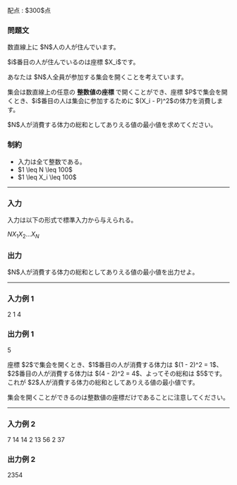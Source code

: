
<div>

<span>

<span>

<p>
配点 : $300$点
</p>

<div>

<section>

### **問題文**

<p>
数直線上に $N$人の人が住んでいます。
</p>

<p>
$i$番目の人が住んでいるのは座標 $X_i$です。
</p>

<p>
あなたは $N$人全員が参加する集会を開くことを考えています。
</p>

<p>
集会は数直線上の任意の 
<strong>
整数値の座標
</strong>
で開くことができ、座標 $P$で集会を開くとき、$i$番目の人は集会に参加するために $(X_i - P)^2$の体力を消費します。
</p>

<p>
$N$人が消費する体力の総和としてありえる値の最小値を求めてください。
</p>

</section>

</div>

<div>

<section>

### **制約**

<ul>

<li>
入力は全て整数である。
</li>

<li>
$1 \leq N \leq 100$
</li>

<li>
$1 \leq X_i \leq 100$
</li>

</ul>

</section>

</div>

---

<div>

<div>

<section>

### **入力**

<p>
入力は以下の形式で標準入力から与えられる。
</p>

<div>

$N$$X_1$$X_2$$...$$X_N$
</div>

</section>

</div>

<div>

<section>

### **出力**

<p>
$N$人が消費する体力の総和としてありえる値の最小値を出力せよ。
</p>

</section>

</div>

</div>

---

<div>

<section>

### **入力例 1**

<div>

2
1 4

</div>

</section>

</div>

<div>

<section>

### **出力例 1**

<div>

5

</div>

<p>
座標 $2$で集会を開くとき、$1$番目の人が消費する体力は $(1 - 2)^2 = 1$、
$2$番目の人が消費する体力は $(4 - 2)^2 = 4$、よってその総和は $5$です。
これが $2$人が消費する体力の総和としてありえる値の最小値です。
</p>

<p>
集会を開くことができるのは整数値の座標だけであることに注意してください。
</p>

</section>

</div>

---

<div>

<section>

### **入力例 2**

<div>

7
14 14 2 13 56 2 37

</div>

</section>

</div>

<div>

<section>

### **出力例 2**

<div>

2354

</div>

</section>

</div>

</span>

</span>

</div>
